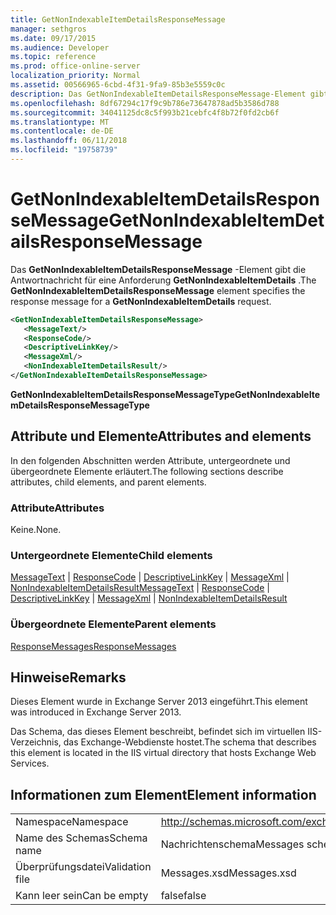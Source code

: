 ```yaml
---
title: GetNonIndexableItemDetailsResponseMessage
manager: sethgros
ms.date: 09/17/2015
ms.audience: Developer
ms.topic: reference
ms.prod: office-online-server
localization_priority: Normal
ms.assetid: 00566965-6cbd-4f31-9fa9-85b3e5559c0c
description: Das GetNonIndexableItemDetailsResponseMessage-Element gibt die Antwortnachricht für eine Anforderung GetNonIndexableItemDetails.
ms.openlocfilehash: 8df67294c17f9c9b786e73647878ad5b3586d788
ms.sourcegitcommit: 34041125dc8c5f993b21cebfc4f8b72f0fd2cb6f
ms.translationtype: MT
ms.contentlocale: de-DE
ms.lasthandoff: 06/11/2018
ms.locfileid: "19758739"
---
```

# <a name="getnonindexableitemdetailsresponsemessage"></a><span data-ttu-id="1b9de-103">GetNonIndexableItemDetailsResponseMessage</span><span class="sxs-lookup"><span data-stu-id="1b9de-103">GetNonIndexableItemDetailsResponseMessage</span></span>

<span data-ttu-id="1b9de-104">Das **GetNonIndexableItemDetailsResponseMessage** -Element gibt die Antwortnachricht für eine Anforderung **GetNonIndexableItemDetails** .</span><span class="sxs-lookup"><span data-stu-id="1b9de-104">The **GetNonIndexableItemDetailsResponseMessage** element specifies the response message for a **GetNonIndexableItemDetails** request.</span></span> 
  
```XML
<GetNonIndexableItemDetailsResponseMessage>
   <MessageText/>
   <ResponseCode/>
   <DescriptiveLinkKey/>
   <MessageXml/>
   <NonIndexableItemDetailsResult/>
</GetNonIndexableItemDetailsResponseMessage>
```

 <span data-ttu-id="1b9de-105">**GetNonIndexableItemDetailsResponseMessageType**</span><span class="sxs-lookup"><span data-stu-id="1b9de-105">**GetNonIndexableItemDetailsResponseMessageType**</span></span>
## <a name="attributes-and-elements"></a><span data-ttu-id="1b9de-106">Attribute und Elemente</span><span class="sxs-lookup"><span data-stu-id="1b9de-106">Attributes and elements</span></span>

<span data-ttu-id="1b9de-107">In den folgenden Abschnitten werden Attribute, untergeordnete und übergeordnete Elemente erläutert.</span><span class="sxs-lookup"><span data-stu-id="1b9de-107">The following sections describe attributes, child elements, and parent elements.</span></span>
  
### <a name="attributes"></a><span data-ttu-id="1b9de-108">Attribute</span><span class="sxs-lookup"><span data-stu-id="1b9de-108">Attributes</span></span>

<span data-ttu-id="1b9de-109">Keine.</span><span class="sxs-lookup"><span data-stu-id="1b9de-109">None.</span></span>
  
### <a name="child-elements"></a><span data-ttu-id="1b9de-110">Untergeordnete Elemente</span><span class="sxs-lookup"><span data-stu-id="1b9de-110">Child elements</span></span>

<span data-ttu-id="1b9de-111">[MessageText](messagetext.md) | [ResponseCode](responsecode.md) | [DescriptiveLinkKey](descriptivelinkkey.md) | [MessageXml](messagexml.md) | [NonIndexableItemDetailsResult](nonindexableitemdetailsresult.md)</span><span class="sxs-lookup"><span data-stu-id="1b9de-111">[MessageText](messagetext.md) | [ResponseCode](responsecode.md) | [DescriptiveLinkKey](descriptivelinkkey.md) | [MessageXml](messagexml.md) | [NonIndexableItemDetailsResult](nonindexableitemdetailsresult.md)</span></span>
  
### <a name="parent-elements"></a><span data-ttu-id="1b9de-112">Übergeordnete Elemente</span><span class="sxs-lookup"><span data-stu-id="1b9de-112">Parent elements</span></span>

[<span data-ttu-id="1b9de-113">ResponseMessages</span><span class="sxs-lookup"><span data-stu-id="1b9de-113">ResponseMessages</span></span>](responsemessages.md)
  
## <a name="remarks"></a><span data-ttu-id="1b9de-114">Hinweise</span><span class="sxs-lookup"><span data-stu-id="1b9de-114">Remarks</span></span>

<span data-ttu-id="1b9de-115">Dieses Element wurde in Exchange Server 2013 eingeführt.</span><span class="sxs-lookup"><span data-stu-id="1b9de-115">This element was introduced in Exchange Server 2013.</span></span>
  
<span data-ttu-id="1b9de-116">Das Schema, das dieses Element beschreibt, befindet sich im virtuellen IIS-Verzeichnis, das Exchange-Webdienste hostet.</span><span class="sxs-lookup"><span data-stu-id="1b9de-116">The schema that describes this element is located in the IIS virtual directory that hosts Exchange Web Services.</span></span>
  
## <a name="element-information"></a><span data-ttu-id="1b9de-117">Informationen zum Element</span><span class="sxs-lookup"><span data-stu-id="1b9de-117">Element information</span></span>

|||
|:-----|:-----|
|<span data-ttu-id="1b9de-118">Namespace</span><span class="sxs-lookup"><span data-stu-id="1b9de-118">Namespace</span></span>  <br/> |http://schemas.microsoft.com/exchange/services/2006/messages  <br/> |
|<span data-ttu-id="1b9de-119">Name des Schemas</span><span class="sxs-lookup"><span data-stu-id="1b9de-119">Schema name</span></span>  <br/> |<span data-ttu-id="1b9de-120">Nachrichtenschema</span><span class="sxs-lookup"><span data-stu-id="1b9de-120">Messages schema</span></span>  <br/> |
|<span data-ttu-id="1b9de-121">Überprüfungsdatei</span><span class="sxs-lookup"><span data-stu-id="1b9de-121">Validation file</span></span>  <br/> |<span data-ttu-id="1b9de-122">Messages.xsd</span><span class="sxs-lookup"><span data-stu-id="1b9de-122">Messages.xsd</span></span>  <br/> |
|<span data-ttu-id="1b9de-123">Kann leer sein</span><span class="sxs-lookup"><span data-stu-id="1b9de-123">Can be empty</span></span>  <br/> |<span data-ttu-id="1b9de-124">false</span><span class="sxs-lookup"><span data-stu-id="1b9de-124">false</span></span>  <br/> |
   


